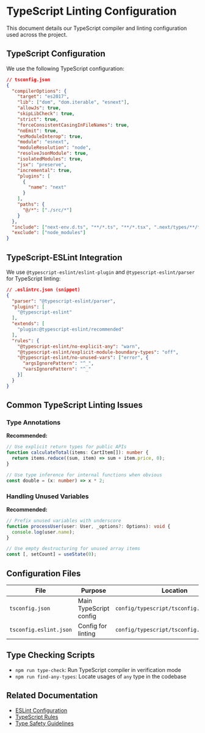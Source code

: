 # TypeScript Linting Configuration

This document details our TypeScript compiler and linting configuration used across the project.

## TypeScript Configuration

We use the following TypeScript configuration:

```json
// tsconfig.json
{
  "compilerOptions": {
    "target": "es2017",
    "lib": ["dom", "dom.iterable", "esnext"],
    "allowJs": true,
    "skipLibCheck": true,
    "strict": true,
    "forceConsistentCasingInFileNames": true,
    "noEmit": true,
    "esModuleInterop": true,
    "module": "esnext",
    "moduleResolution": "node",
    "resolveJsonModule": true,
    "isolatedModules": true,
    "jsx": "preserve",
    "incremental": true,
    "plugins": [
      {
        "name": "next"
      }
    ],
    "paths": {
      "@/*": ["./src/*"]
    }
  },
  "include": ["next-env.d.ts", "**/*.ts", "**/*.tsx", ".next/types/**/*.ts"],
  "exclude": ["node_modules"]
}
```

## TypeScript-ESLint Integration

We use `@typescript-eslint/eslint-plugin` and `@typescript-eslint/parser` for TypeScript linting:

```json
// .eslintrc.json (snippet)
{
  "parser": "@typescript-eslint/parser",
  "plugins": [
    "@typescript-eslint"
  ],
  "extends": [
    "plugin:@typescript-eslint/recommended"
  ],
  "rules": {
    "@typescript-eslint/no-explicit-any": "warn",
    "@typescript-eslint/explicit-module-boundary-types": "off",
    "@typescript-eslint/no-unused-vars": ["error", { 
      "argsIgnorePattern": "^_", 
      "varsIgnorePattern": "^_" 
    }]
  }
}
```

## Common TypeScript Linting Issues

### Type Annotations

**Recommended:**
```typescript
// Use explicit return types for public APIs
function calculateTotal(items: CartItem[]): number {
  return items.reduce((sum, item) => sum + item.price, 0);
}

// Use type inference for internal functions when obvious
const double = (x: number) => x * 2;
```

### Handling Unused Variables

**Recommended:**
```typescript
// Prefix unused variables with underscore
function processUser(user: User, _options?: Options): void {
  console.log(user.name);
}

// Use empty destructuring for unused array items
const [, setCount] = useState(0);
```

## Configuration Files

| File | Purpose | Location |
|------|---------|----------|
| `tsconfig.json` | Main TypeScript config | `config/typescript/tsconfig.json` |
| `tsconfig.eslint.json` | Config for linting | `config/typescript/tsconfig.eslint.json` |

## Type Checking Scripts

- `npm run type-check`: Run TypeScript compiler in verification mode
- `npm run find-any-types`: Locate usages of `any` type in the codebase

## Related Documentation

- [ESLint Configuration](./eslint-config.md)
- [TypeScript Rules](./rules/typescript-rules.md)
- [Type Safety Guidelines](../verification/type-safety.md) 